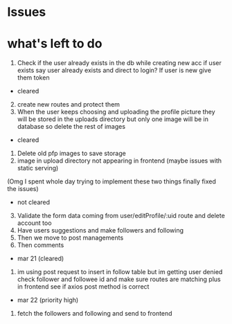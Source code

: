 # Issues

# what's left to do
1. Check if the user already exists in the db while creating new acc
if user exists say user already exists and direct to login?
If user is new give them token

* cleared
2. create new routes and protect them 
3. When the user keeps choosing and uploading the profile picture they will be stored in the uploads directory
  but only one image will be in database so delete the rest of images  


* cleared
1. Delete old pfp images to save storage
2. image in upload directory not appearing in frontend (maybe issues with static serving)

(Omg I spent whole day trying to implement these two things finally fixed the issues)

* not cleared
3. Validate the form data coming from user/editProfile/:uid route and delete account too
4. Have users suggestions and make followers and following 
5. Then we move to post managements
6. Then comments

* mar 21 (cleared)
1. im using post request to insert in follow table but im getting user denied
check follower and followee id and make sure routes are matching plus in frontend see if axios post method is correct

* mar 22 (priority high)
1. fetch the followers and following and send to frontend
